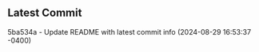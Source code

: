 
## Latest Commit
5ba534a - Update README with latest commit info (2024-08-29 16:53:37 -0400) <Yunxi-Zhou>
